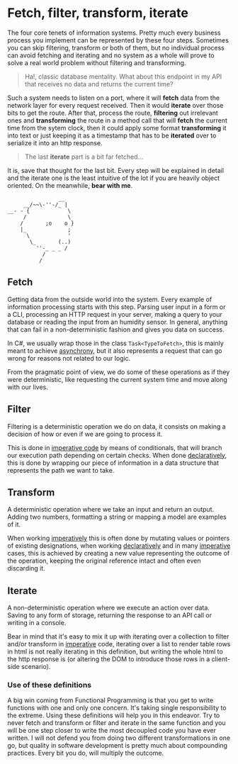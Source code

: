# Fetch, filter, transform, iterate
The four core tenets of information systems. Pretty much every business process you implement can be represented by these four steps. Sometimes you can skip filtering, transform or both of them, but no individual process can avoid fetching and iterating and no system as a whole will prove to solve a real world problem without filtering and transforming.

> Ha!, classic database mentality. What about this endpoint in my API that receives no data and returns the current time?

Such a system needs to listen on a port, where it will **fetch** data from the network layer for every request received. Then it would **iterate** over those bits to get the route. After that, process the route, **filtering** out irrelevant ones and **transforming** the route in a method call that will **fetch** the current time from the sytem clock, then it could apply some format **transforming** it into text or just keeping it as a timestamp that has to be **iterated** over to serialize it into an http response.

> The last **iterate** part is a bit far fetched...

It is, save that thought for the last bit. Every step will be explained in detail and the iterate one is the least intuitive of the lot if you are heavily object oriented. On the meanwhile, **bear with me**.
```
                __
     __/~~\-''-/_ |
__- - {            \
     /             \
    /       ;o    o }
    |_             ;
      \            '
       \_       (..)
         ''-_ _ _ /
           /
          /
```

## Fetch
Getting data from the outside world into the system. Every example of information processing starts with this step. Parsing user input in a form or a CLI, processing an HTTP request in your server, making a query to your database or reading the input from an humidity sensor. In general, anything that can fail in a non-deterministic fashion and gives you data on success.

In C#, we usually wrap those in the class `Task<TypeToFetch>`, this is mainly meant to achieve [asynchrony](asynchrony.md), but it also represents a request that can go wrong for reasons not related to our logic.

From the pragmatic point of view, we do some of these operations as if they were deterministic, like requesting the current system time and move along with our lives.
## Filter
Filtering is a deterministic operation we do on data, it consists on making a decision of how or even if we are going to process it.

This is done in [imperative code](imperative.md) by means of conditionals, that will branch our execution path depending on certain checks. When done [declaratively](declarative.md), this is done by wrapping our piece of information in a data structure that represents the path we want to take.
## Transform
A deterministic operation where we take an input and return an output. Adding two numbers, formatting a string or mapping a model are examples of it.

When working [imperatively](imperative.md) this is often done by mutating values or pointers of existing designations, when working [declaratively](declarative.md) and in many [imperative](imperative.md) cases, this is achieved by creating a new value representing the outcome of the operation, keeping the original reference intact and often even discarding it.
## Iterate
A non-deterministic operation where we execute an action over data. Saving to any form of storage, returning the response to an API call or writing in a console.

Bear in mind that it's easy to mix it up with iterating over a collection to filter and/or transform in [imperative](imperative.md) code, iterating over a list to render table rows in html is not really iterating in this definition, but writing the whole html to the http response is (or altering the DOM to introduce those rows in a client-side scenario).

### Use of these definitions
A big win coming from Functional Programming is that you get to write functions with one and only one concern. It's taking single responsibility to the extreme. Using these definitions will help you in this endeavor. Try to never fetch and transform or filter and iterate in the same function and you will be one step closer to write the most decoupled code you have ever written. I will not defend you from doing two different transformations in one go, but quality in software development is pretty much about compounding practices. Every bit you do, will multiply the outcome.
